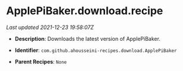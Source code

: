 # ApplePiBaker.download.recipe

_Last updated 2021-12-23 19:58:07Z_

- **Description**: Downloads the latest version of ApplePiBaker.

- **Identifier**: `com.github.ahousseini-recipes.download.ApplePiBaker`

- **Parent Recipes**: `None`